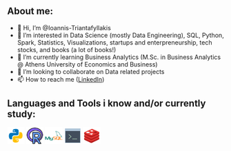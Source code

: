 ## About me:

- 👋 Hi, I’m @Ioannis-Triantafyllakis
- 👀 I’m interested in Data Science (mostly Data Engineering), SQL, Python, Spark, Statistics, Visualizations, startups and enterpreneurship, tech stocks, and books (a lot of books!)
- 🌱 I’m currently learning Business Analytics (M.Sc. in Business Analytics @ Athens University of Economics and Business)
- 💞️ I’m looking to collaborate on Data related projects
- 📫 How to reach me ([LinkedIn](https://www.linkedin.com/in/john-triantafyllakis-a9761b163/))

<!---
Ioannis-Triantafyllakis/Ioannis-Triantafyllakis is a ✨ special ✨ repository because its `README.md` (this file) appears on your GitHub profile.
You can click the Preview link to take a look at your changes.
--->

## Languages and Tools i know and/or currently study:

  <img src='https://github.com/nicktsekas/test/blob/main/icons8-python-48.png' alt='python' height='40'>     
  <img src='https://github.com/nicktsekas/test/blob/main/icons8-r-64.png' alt='r' height='40'>  
  <img src='https://github.com/Ioannis-Triantafyllakis/Ioannis-Triantafyllakis/blob/main/icons8-mysql-logo-480.png' alt='Redis' height='40'>   
  <img src='https://github.com/nicktsekas/test/blob/main/icons8-console-40.png' alt='bash' height='40'> 
  <img src='https://github.com/Ioannis-Triantafyllakis/Ioannis-Triantafyllakis/blob/main/icons8-redis-48.png' alt='Redis' height='40'>        

 

